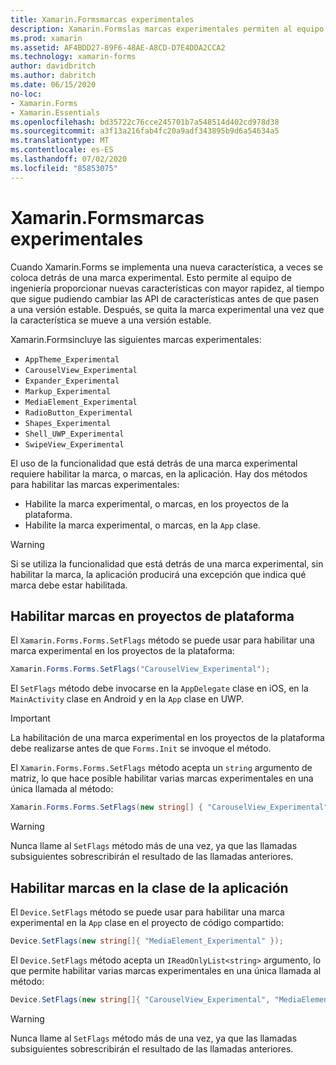```yaml
---
title: Xamarin.Formsmarcas experimentales
description: Xamarin.Formslas marcas experimentales permiten al equipo de ingeniería enviar nuevas características a los usuarios con más rapidez, al mismo tiempo que se pueden cambiar las API de características antes de que pasen a una versión estable.
ms.prod: xamarin
ms.assetid: AF4BDD27-89F6-48AE-A8CD-D7E4DDA2CCA2
ms.technology: xamarin-forms
author: davidbritch
ms.author: dabritch
ms.date: 06/15/2020
no-loc:
- Xamarin.Forms
- Xamarin.Essentials
ms.openlocfilehash: bd35722c76cce245701b7a548514d402cd978d38
ms.sourcegitcommit: a3f13a216fab4fc20a9adf343895b9d6a54634a5
ms.translationtype: MT
ms.contentlocale: es-ES
ms.lasthandoff: 07/02/2020
ms.locfileid: "85853075"
---
```

# <a name="xamarinforms-experimental-flags"></a>Xamarin.Formsmarcas experimentales

Cuando Xamarin.Forms se implementa una nueva característica, a veces se coloca detrás de una marca experimental. Esto permite al equipo de ingeniería proporcionar nuevas características con mayor rapidez, al tiempo que sigue pudiendo cambiar las API de características antes de que pasen a una versión estable. Después, se quita la marca experimental una vez que la característica se mueve a una versión estable.

Xamarin.Formsincluye las siguientes marcas experimentales:

- `AppTheme_Experimental`
- `CarouselView_Experimental`
- `Expander_Experimental`
- `Markup_Experimental`
- `MediaElement_Experimental`
- `RadioButton_Experimental`
- `Shapes_Experimental`
- `Shell_UWP_Experimental`
- `SwipeView_Experimental`

El uso de la funcionalidad que está detrás de una marca experimental requiere habilitar la marca, o marcas, en la aplicación. Hay dos métodos para habilitar las marcas experimentales:

- Habilite la marca experimental, o marcas, en los proyectos de la plataforma.
- Habilite la marca experimental, o marcas, en la `App` clase.

> [!WARNING]
> Si se utiliza la funcionalidad que está detrás de una marca experimental, sin habilitar la marca, la aplicación producirá una excepción que indica qué marca debe estar habilitada.

## <a name="enable-flags-in-platform-projects"></a>Habilitar marcas en proyectos de plataforma

El `Xamarin.Forms.Forms.SetFlags` método se puede usar para habilitar una marca experimental en los proyectos de la plataforma:

```csharp
Xamarin.Forms.Forms.SetFlags("CarouselView_Experimental");
```

El `SetFlags` método debe invocarse en la `AppDelegate` clase en iOS, en la `MainActivity` clase en Android y en la `App` clase en UWP.

> [!IMPORTANT]
> La habilitación de una marca experimental en los proyectos de la plataforma debe realizarse antes de que `Forms.Init` se invoque el método.

El `Xamarin.Forms.Forms.SetFlags` método acepta un `string` argumento de matriz, lo que hace posible habilitar varias marcas experimentales en una única llamada al método:

```csharp
Xamarin.Forms.Forms.SetFlags(new string[] { "CarouselView_Experimental", "MediaElement_Experimental", "SwipeView_Experimental" });
```

> [!WARNING]
> Nunca llame al `SetFlags` método más de una vez, ya que las llamadas subsiguientes sobrescribirán el resultado de las llamadas anteriores.

## <a name="enable-flags-in-your-app-class"></a>Habilitar marcas en la clase de la aplicación

El `Device.SetFlags` método se puede usar para habilitar una marca experimental en la `App` clase en el proyecto de código compartido:

```csharp
Device.SetFlags(new string[]{ "MediaElement_Experimental" });
```

El `Device.SetFlags` método acepta un `IReadOnlyList<string>` argumento, lo que permite habilitar varias marcas experimentales en una única llamada al método:

```csharp
Device.SetFlags(new string[]{ "CarouselView_Experimental", "MediaElement_Experimental", "SwipeView_Experimental" });
```

> [!WARNING]
> Nunca llame al `SetFlags` método más de una vez, ya que las llamadas subsiguientes sobrescribirán el resultado de las llamadas anteriores.
